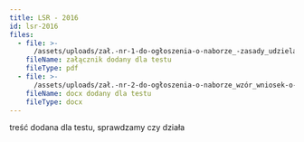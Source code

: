 ```yaml
---
title: LSR - 2016
id: lsr-2016
files:
  - file: >-
      /assets/uploads/zał.-nr-1-do-ogłoszenia-o-naborze_-zasady_udzielania_wsparcia.pdf
    fileName: załącznik dodany dla testu
    fileType: pdf
  - file: >-
      /assets/uploads/zał.-nr-2-do-ogłoszenia-o-naborze_wzór_wniosek-o-dofinansowanie_efs.docx
    fileName: docx dodany dla testu
    fileType: docx
---
```

treść dodana dla testu, sprawdzamy czy działa
